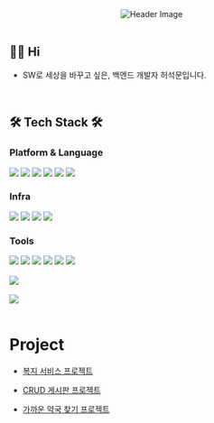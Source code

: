 <div align="center">
	<img src="https://capsule-render.vercel.app/api?type=wave&color=auto&height=300&section=header&text=Seokmun's%20github&fontSize=90" alt="Header Image">
</div>

<br>

## 👨‍💻 Hi
- SW로 세상을 바꾸고 싶은, 백엔드 개발자 허석문입니다.
	
<br>

## 🛠️ Tech Stack 🛠️


<div>
	
### Platform & Language
<img src="https://img.shields.io/badge/Java-007396?style=flat-square&logo=Java&logoColor=white" />
<img src="https://img.shields.io/badge/kotlin-7F52FF?style=flat-square&logo=Kotlin&logoColor=white" />
<img src="https://img.shields.io/badge/Spring-6DB33F?style=flat-square&logo=Spring&logoColor=white" />
<img src="https://img.shields.io/badge/Spring Boot-6DB33F?style=flat-square&logo=Spring Boot&logoColor=white" />
<img src="https://img.shields.io/badge/mysql-4479A1?style=flat-square&logo=mysql&logoColor=white" />
<img src="https://img.shields.io/badge/redis-DC382D?style=flat-square&logo=redis&logoColor=white" />

### Infra
<img src="https://img.shields.io/badge/AWS-232F3E?style=flat-square&logo=Amazon AWS&logoColor=white" />
<img src="https://img.shields.io/badge/docker-2496ED?style=flat-square&logo=docker&logoColor=white" />
<img src="https://img.shields.io/badge/NGINX-009639?style=flat-square&logo=NGINX&logoColor=white" />
<img src="https://img.shields.io/badge/Linux-FCC624?style=flat-square&logo=Linux&logoColor=white" />


### Tools
<img src="https://img.shields.io/badge/Git-F05032?style=flat-square&logo=Git&logoColor=white" />
<img src="https://img.shields.io/badge/Github-181717?style=flat-square&logo=GitHub&logoColor=white" />
<img src="https://img.shields.io/badge/github actions-2088FF?style=flat-square&logo=githubactions&logoColor=white" />
<img src="https://img.shields.io/badge/intellij idea-000000?style=flat-square&logo=intellijidea&logoColor=white" />
<img src="https://img.shields.io/badge/Slack-4A154B?style=flat-square&logo=Slack&logoColor=white" />
<img src="https://img.shields.io/badge/gitkraken-179287?style=flat-square&logo=gitkraken&logoColor=white" />

</div>

<br>

<div>
	<img src="https://github-readme-stats.vercel.app/api/top-langs/?username=GGHDMS&layout=compact"><br><br>
	<img src="https://github-readme-stats.vercel.app/api?username=GGHDMS&show_icons=true">
</div>


<br>

# Project

- [복지 서비스 프로젝트](https://github.com/GGHDMS/bokgpt)

- [CRUD 게시판 프로젝트](https://github.com/GGHDMS/board-project)

- [가까운 약국 찾기 프로젝트](https://github.com/GGHDMS/pharmacy-recommendation)


